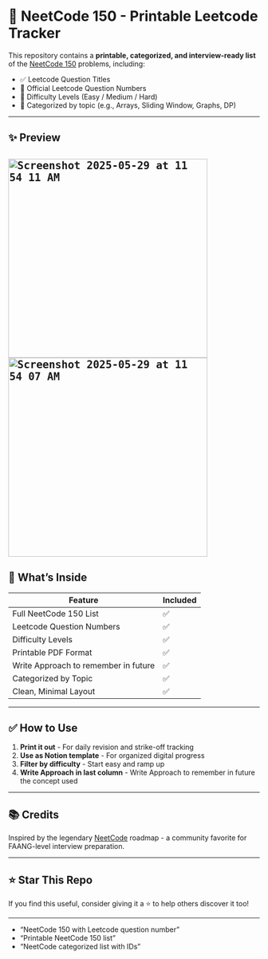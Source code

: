 # 📘 NeetCode 150 - Printable Leetcode Tracker

This repository contains a **printable, categorized, and interview-ready list** of the [NeetCode 150](https://neetcode.io/practice) problems, including:

- ✅ Leetcode Question Titles  
- 🔢 Official Leetcode Question Numbers  
- 🎯 Difficulty Levels (Easy / Medium / Hard)  
- 🧠 Categorized by topic (e.g., Arrays, Sliding Window, Graphs, DP)

---

## ✨ Preview
<kbd><img width="399" alt="Screenshot 2025-05-29 at 11 54 11 AM" src="https://github.com/user-attachments/assets/c83694f0-463f-414c-ba34-3dbf199a291f" /></kbd>
<kbd><img width="399" alt="Screenshot 2025-05-29 at 11 54 07 AM" src="https://github.com/user-attachments/assets/e69f1a01-f06f-4154-9b4a-7fedd4c50bd7" /></kbd>
---

## 🧾 What’s Inside

| Feature                         | Included |
|-------------------------------|----------|
| Full NeetCode 150 List        | ✅        |
| Leetcode Question Numbers     | ✅        |
| Difficulty Levels             | ✅        |
| Printable PDF Format          | ✅        |
| Write Approach to remember in future  | ✅        |
| Categorized by Topic          | ✅        |
| Clean, Minimal Layout         | ✅        |


---

## ✅ How to Use

1. **Print it out** - For daily revision and strike-off tracking  
2. **Use as Notion template** - For organized digital progress  
3. **Filter by difficulty** - Start easy and ramp up  
4. **Write Approach in last column** - Write Approach to remember in future the concept used

---

## 📚 Credits

Inspired by the legendary [NeetCode](https://neetcode.io/) roadmap - a community favorite for FAANG-level interview preparation.

---

## ⭐️ Star This Repo

If you find this useful, consider giving it a ⭐️ to help others discover it too!

---

- “NeetCode 150 with Leetcode question number”
- “Printable NeetCode 150 list”
- “NeetCode categorized list with IDs”
